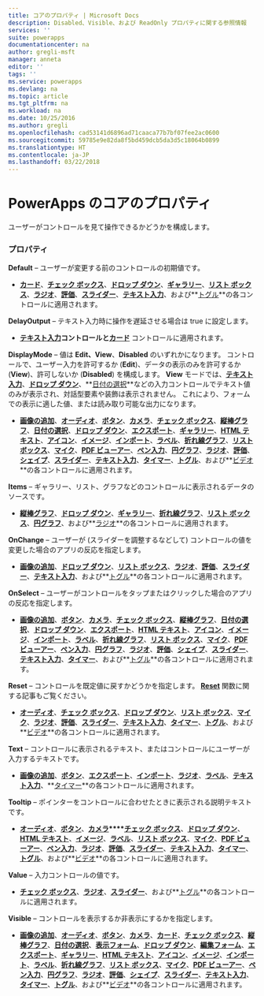 ```yaml
---
title: コアのプロパティ | Microsoft Docs
description: Disabled、Visible、および ReadOnly プロパティに関する参照情報
services: ''
suite: powerapps
documentationcenter: na
author: gregli-msft
manager: anneta
editor: ''
tags: ''
ms.service: powerapps
ms.devlang: na
ms.topic: article
ms.tgt_pltfrm: na
ms.workload: na
ms.date: 10/25/2016
ms.author: gregli
ms.openlocfilehash: cad53141d6896ad71caaca77b7bf07fee2ac0600
ms.sourcegitcommit: 59785e9e82da8f5bd459dcb5da3d5c18064b0899
ms.translationtype: HT
ms.contentlocale: ja-JP
ms.lasthandoff: 03/22/2018
---
```

# <a name="core-properties-in-powerapps"></a>PowerApps のコアのプロパティ
ユーザーがコントロールを見て操作できるかどうかを構成します。

### <a name="properties"></a>プロパティ
**Default** – ユーザーが変更する前のコントロールの初期値です。

* **[カード](control-card.md)**、**[チェック ボックス](control-check-box.md)**、**[ドロップ ダウン](control-drop-down.md)**、**[ギャラリー](control-gallery.md)**、**[リスト ボックス](control-list-box.md)**、**[ラジオ](control-radio.md)**、**[評価](control-rating.md)**、**[スライダー](control-slider.md)**、**[テキスト入力](control-text-input.md)**、および**[トグル](control-toggle.md)**の各コントロールに適用されます。

**DelayOutput** – テキスト入力時に操作を遅延させる場合は true に設定します。

* **[テキスト入力](control-text-input.md)**コントロールと**[カード](control-card.md)** コントロールに適用されます。

**DisplayMode** – 値は **Edit、View**、**Disabled** のいずれかになります。 コントロールで、ユーザー入力を許可するか (**Edit**)、データの表示のみを許可するか (**View**)、許可しないか (**Disabled**) を構成します。  **View** モードでは、**[テキスト入力](control-text-input.md)**、**[ドロップ ダウン](control-drop-down.md)**、**[日付の選択](control-date-picker.md)**などの入力コントロールでテキスト値のみが表示され、対話型要素や装飾は表示されません。  これにより、フォームでの表示に適した値、または読み取り可能な出力になります。

* **[画像の追加](control-add-picture.md)**、**[オーディオ](control-audio-video.md)**、**[ボタン](control-button.md)**、**[カメラ](control-camera.md)**、**[チェック ボックス](control-check-box.md)**、**[縦棒グラフ](control-column-line-chart.md)**、**[日付の選択](control-date-picker.md)**、**[ドロップ ダウン](control-drop-down.md)**、**[エクスポート](control-export-import.md)**、**[ギャラリー](control-gallery.md)**、**[HTML テキスト](control-html-text.md)**、**[アイコン](control-shapes-icons.md)**、**[イメージ](control-image.md)**、**[インポート](control-export-import.md)**、**[ラベル](control-text-box.md)**、**[折れ線グラフ](control-column-line-chart.md)**、**[リスト ボックス](control-list-box.md)**、**[マイク](control-microphone.md)**、**[PDF ビューアー](control-pdf-viewer.md)**、**[ペン入力](control-pen-input.md)**、**[円グラフ](control-pie-chart.md)**、**[ラジオ](control-radio.md)**、**[評価](control-rating.md)**、**[シェイプ](control-shapes-icons.md)**、**[スライダー](control-slider.md)**、**[テキスト入力](control-text-input.md)**、**[タイマー](control-timer.md)**、**[トグル](control-toggle.md)**、および**[ビデオ](control-audio-video.md)**の各コントロールに適用されます。

**Items** – ギャラリー、リスト、グラフなどのコントロールに表示されるデータのソースです。

* **[縦棒グラフ](control-column-line-chart.md)**、**[ドロップ ダウン](control-drop-down.md)**、**[ギャラリー](control-gallery.md)**、**[折れ線グラフ](control-column-line-chart.md)**、**[リスト ボックス](control-list-box.md)**、**[円グラフ](control-pie-chart.md)**、および**[ラジオ](control-radio.md)**の各コントロールに適用されます。

**OnChange** – ユーザーが (スライダーを調整するなどして) コントロールの値を変更した場合のアプリの反応を指定します。

* **[画像の追加](control-add-picture.md)**、**[ドロップ ダウン](control-drop-down.md)**、**[リスト ボックス](control-list-box.md)**、**[ラジオ](control-radio.md)**、**[評価](control-rating.md)**、**[スライダー](control-slider.md)**、**[テキスト入力](control-text-input.md)**、および**[トグル](control-toggle.md)**の各コントロールに適用されます。

**OnSelect** – ユーザーがコントロールをタップまたはクリックした場合のアプリの反応を指定します。

* **[画像の追加](control-add-picture.md)**、**[ボタン](control-button.md)**、**[カメラ](control-camera.md)**、**[チェック ボックス](control-check-box.md)**、**[縦棒グラフ](control-column-line-chart.md)**、**[日付の選択](control-date-picker.md)**、**[ドロップ ダウン](control-drop-down.md)**、**[エクスポート](control-export-import.md)**、**[HTML テキスト](control-html-text.md)**、**[アイコン](control-shapes-icons.md)**、**[イメージ](control-image.md)**、**[インポート](control-export-import.md)**、**[ラベル](control-text-box.md)**、**[折れ線グラフ](control-column-line-chart.md)**、**[リスト ボックス](control-list-box.md)**、**[マイク](control-microphone.md)**、**[PDF ビューアー](control-pdf-viewer.md)**、**[ペン入力](control-pen-input.md)**、**[円グラフ](control-pie-chart.md)**、**[ラジオ](control-radio.md)**、**[評価](control-rating.md)**、**[シェイプ](control-shapes-icons.md)**、**[スライダー](control-slider.md)**、**[テキスト入力](control-text-input.md)**、**[タイマー](control-timer.md)**、および**[トグル](control-toggle.md)**の各コントロールに適用されます。

**Reset** – コントロールを既定値に戻すかどうかを指定します。  **[Reset](../functions/function-reset.md)** 関数に関する記事もご覧ください。

* **[オーディオ](control-audio-video.md)**、**[チェック ボックス](control-check-box.md)**、**[ドロップ ダウン](control-drop-down.md)**、**[リスト ボックス](control-list-box.md)**、**[マイク](control-microphone.md)**、**[ラジオ](control-radio.md)**、**[評価](control-rating.md)**、**[スライダー](control-slider.md)**、**[テキスト入力](control-text-input.md)**、**[タイマー](control-timer.md)**、**[トグル](control-toggle.md)**、および**[ビデオ](control-audio-video.md)**の各コントロールに適用されます。

**Text** – コントロールに表示されるテキスト、またはコントロールにユーザーが入力するテキストです。

* **[画像の追加](control-add-picture.md)**、**[ボタン](control-button.md)**、**[エクスポート](control-check-box.md)**、**[インポート](control-export-import.md)**、**[ラジオ](control-export-import.md)**、**[ラベル](control-text-box.md)**、**[テキスト入力](control-text-input.md)**、**[タイマー](control-timer.md)**の各コントロールに適用されます。

**Tooltip** – ポインターをコントロールに合わせたときに表示される説明テキストです。

* **[オーディオ](control-audio-video.md)**、**[ボタン](control-button.md)**、**[カメラ](control-camera.md)****[チェック ボックス](control-check-box.md)**、**[ドロップ ダウン](control-drop-down.md)**、**[HTML テキスト](control-html-text.md)**、**[イメージ](control-image.md)**、**[ラベル](control-text-box.md)**、**[リスト ボックス](control-list-box.md)**、**[マイク](control-microphone.md)**、**[PDF ビューアー](control-pdf-viewer.md)**、**[ペン入力](control-pen-input.md)**、**[ラジオ](control-radio.md)**、**[評価](control-rating.md)**、**[スライダー](control-slider.md)**、**[テキスト入力](control-text-input.md)**、**[タイマー](control-timer.md)**、**[トグル](control-toggle.md)**、および**[ビデオ](control-audio-video.md)**の各コントロールに適用されます。

**Value** – 入力コントロールの値です。

* **[チェック ボックス](control-check-box.md)**、**[ラジオ](control-radio.md)**、**[スライダー](control-slider.md)**、および**[トグル](control-toggle.md)**の各コントロールに適用されます。

**Visible** – コントロールを表示するか非表示にするかを指定します。

* **[画像の追加](control-add-picture.md)**、**[オーディオ](control-audio-video.md)**、**[ボタン](control-button.md)**、**[カメラ](control-camera.md)**、**[カード](control-card.md)**、**[チェック ボックス](control-check-box.md)**、**[縦棒グラフ](control-column-line-chart.md)**、**[日付の選択](control-date-picker.md)**、**[表示フォーム](control-form-detail.md)**、**[ドロップ ダウン](control-drop-down.md)**、**[編集フォーム](control-form-detail.md)**、**[エクスポート](control-export-import.md)**、**[ギャラリー](control-gallery.md)**、**[HTML テキスト](control-html-text.md)**、**[アイコン](control-shapes-icons.md)**、**[イメージ](control-image.md)**、**[インポート](control-export-import.md)**、**[ラベル](control-text-box.md)**、**[折れ線グラフ](control-column-line-chart.md)**、**[リスト ボックス](control-list-box.md)**、**[マイク](control-microphone.md)**、**[PDF ビューアー](control-pdf-viewer.md)**、**[ペン入力](control-pen-input.md)**、**[円グラフ](control-pie-chart.md)**、**[ラジオ](control-radio.md)**、**[評価](control-rating.md)**、**[シェイプ](control-shapes-icons.md)**、**[スライダー](control-slider.md)**、**[テキスト入力](control-text-input.md)**、**[タイマー](control-timer.md)**、**[トグル](control-toggle.md)**、および**[ビデオ](control-audio-video.md)**の各コントロールに適用されます。

